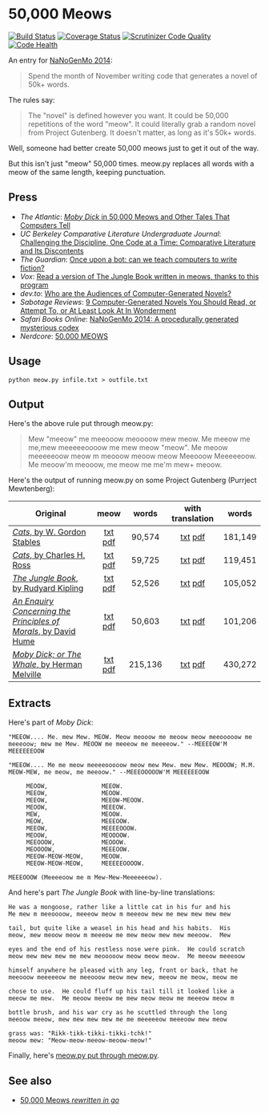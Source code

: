 50,000 Meows
============

[![Build Status](https://travis-ci.org/hugovk/meow.py.svg?branch=master)](https://travis-ci.org/hugovk/meow.py)
[![Coverage Status](https://coveralls.io/repos/hugovk/meow.py/badge.png?branch=master)](https://coveralls.io/r/hugovk/meow.py?branch=master)
[![Scrutinizer Code Quality](https://scrutinizer-ci.com/g/hugovk/meow.py/badges/quality-score.png?b=master)](https://scrutinizer-ci.com/g/hugovk/meow.py/?branch=master)
[![Code Health](https://landscape.io/github/hugovk/meow.py/master/landscape.svg)](https://landscape.io/github/hugovk/meow.py/master)

An entry for [NaNoGenMo 2014](https://github.com/dariusk/NaNoGenMo-2014/):

> Spend the month of November writing code that generates a novel of 50k+ words.

The rules say:

> The "novel" is defined however you want. It could be 50,000 repetitions of the word "meow". It could literally grab a random novel from Project Gutenberg. It doesn't matter, as long as it's 50k+ words.

Well, someone had better create 50,000 meows just to get it out of the way.

But this isn't just "meow" 50,000 times. meow.py replaces all words with a meow of the same length, keeping punctuation.

Press
-----

* *The Atlantic*: [*Moby Dick* in 50,000 Meows and Other Tales That Computers Tell](https://www.theatlantic.com/technology/archive/2014/12/moby-dick-in-50000-meows-and-other-tales-that-computers-tell/383340/)
* *UC Berkeley Comparative Literature Undergraduate Journal*: [Challenging the Discipline, One Code at a Time: Comparative Literature and Its Discontents](https://ucbcluj.org/2015/09/23/challenging-the-discipline-one-code-at-a-time-comparative-literature-and-its-discontents/)
* *The Guardian*: [Once upon a bot: can we teach computers to write fiction?](https://www.theguardian.com/books/2014/nov/11/can-computers-write-fiction-artificial-intelligence)
* *Vox*: [Read a version of The Jungle Book written in meows, thanks to this program](https://www.vox.com/2014/11/11/7193531/meow-cat-books)
* *dev.to*: [Who are the Audiences of Computer-Generated Novels?](https://dev.to/tra/who-are-the-audiences-of-computer-generated-novels)
* *Sabotage Reviews*: [9 Computer-Generated Novels You Should Read, or Attempt To, or At Least Look At In Wonderment](http://sabotagereviews.com/2014/12/10/9-computer-generated-novels-you-should-read-or-attempt-to-or-at-least-look-at-in-wonderment/)
* *Safari Books Online*: [NaNoGenMo 2014: A procedurally generated mysterious codex](https://www.safaribooksonline.com/blog/2014/11/08/nanogenmo2014-procedurally-generated-mysterious-codex/)
* *Nerdcore*: [50.000 MEOWS](http://www.nerdcore.de/2014/11/14/50-000-meows/)

Usage
-----

    python meow.py infile.txt > outfile.txt

Output
------

Here's the above rule put through meow.py:

> Mew "meeow" me meeooow meoooow mew meow. Me meeow me me,mew meeeeeoooow me mew meow "meow". Me meoow meeeeeoow meow m meooow meoow meow Meeooow Meeeeeoow. Me meoow'm meooow, me meow me me'm mew+ meoow.

Here's the output of running meow.py on some Project Gutenberg (Purrject Mewtenberg):

| Original                                                                     |                        meow                        |  words |                     with translation                    |  words |
|------------------------------------------------------------------------------|:--------------------------------------------------:|:------:|:-------------------------------------------------------:|:------:|
| [*Cats*, by W. Gordon Stables](43429-0.txt?raw=true)                                   |  [txt](meow-43429-0.txt?raw=true) [pdf](meow-43429-0.pdf?raw=true) |  90,574 | [txt](meow-x2-43429-0.txt?raw=true) [pdf](meow-x2-43429-0.pdf?raw=true) | 181,149 |
| [*Cats*, by Charles H. Ross](43790-0.txt?raw=true)                                     |  [txt](meow-43790-0.txt?raw=true) [pdf](meow-43790-0.pdf?raw=true) |  59,725 | [txt](meow-x2-43790-0.txt?raw=true) [pdf](meow-x2-43790-0.pdf?raw=true) | 119,451 |
| [*The Jungle Book*, by Rudyard Kipling](jnglb10.txt?raw=true)                                   |  [txt](meow-jnglb10.txt?raw=true) [pdf](meow-jnglb10.pdf?raw=true) |  52,526 | [txt](meow-x2-jnglb10.txt?raw=true) [pdf](meow-x2-jnglb10.pdf?raw=true) | 105,052 |
| [*An Enquiry Concerning the Principles of Morals*, by David Hume](nqpmr10.txt?raw=true) | [txt](meow-nqpmr10.txt?raw=true) [pdf]( meow-nqpmr10.pdf?raw=true) |  50,603 | [txt](meow-x2-nqpmr10.txt?raw=true) [pdf](meow-x2-nqpmr10.pdf?raw=true) | 101,206 |
| [*Moby Dick; or The Whale*, by Herman Melville](pg2701.txt?raw=true)                   |  [txt](meow-pg2701.txt?raw=true) [pdf]( meow-pg2701.pdf?raw=true)  | 215,136 |  [txt](meow-x2-pg2701.txt?raw=true) [pdf](meow-x2-pg2701.pdf?raw=true)  | 430,272 |

Extracts
--------

Here's part of *Moby Dick*:

```
"MEEOW.... Me. mew Mew. MEOW. Meow meooow me meoow meow meeooooow me
meeeoow; mew me Mew. MEOOW me meeeow me meeeeow." --MEEEEOW'M MEEEEEEOOW

"MEEOW.... Me me meow meeeeooooow meow mew Mew. mew Mew. MEOOOW; M.M.
MEOW-MEW, me meow, me meeoow." --MEEEOOOOOW'M MEEEEEEOOW

     MEOOW,               MEEOW.
     MEEOW,               MEOOW.
     MEEOW,               MEEOW-MEOOW.
     MEOOW,               MEEEOW.
     MEW,                 MEOOW.
     MEOW,                MEEEOOW.
     MEEOW,               MEEEEOOOW.
     MEOOW,               MEOOOOW.
     MEEOOOW,             MEOOOW.
     MEOOOOW,             MEEEOOW.
     MEEOW-MEOW-MEOW,     MEOOW.
     MEEOW-MEOW-MEOW,     MEEEEEOOOOW.

MEEEOOOW (Meeeeoow me m Mew-Mew-Meeeeeeow).
```

And here's part *The Jungle Book* with line-by-line translations:

```
He was a mongoose, rather like a little cat in his fur and his
Me mew m meeoooow, meeeow meow m meeeow mew me mew mew mew mew

tail, but quite like a weasel in his head and his habits.  His
meow, mew meoow meow m meeeow me mew meow mew mew meeoow.  Mew

eyes and the end of his restless nose were pink.  He could scratch
meow mew mew mew me mew meooooow meow meow meow.  Me meeow meeeoow

himself anywhere he pleased with any leg, front or back, that he
meeooow meeeeeow me meeooow meow mew mew, meeow me meow, meow me

chose to use.  He could fluff up his tail till it looked like a
meeow me mew.  Me meoow meeow me mew meow meow me meeeow meow m

bottle brush, and his war cry as he scuttled through the long
meeoow meeow, mew mew mew mew me me meeeeeow meeeoow mew meow

grass was: "Rikk-tikk-tikki-tikki-tchk!"
meoow mew: "Meow-meow-meeow-meoow-meow!"
```

Finally, here's [meow.py put through meow.py](meow-meow.py).

See also
--------

* [50,000 Meows *rewritten in go*](https://github.com/hungnq1989/meowify)
